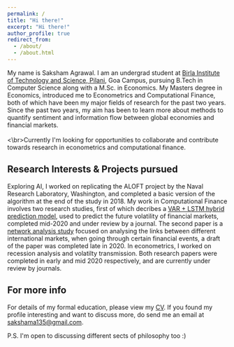```yaml
---
permalink: /
title: "Hi there!"
excerpt: "Hi there!"
author_profile: true
redirect_from: 
  - /about/
  - /about.html
---
```


My name is Saksham Agrawal. I am an undergrad student at [Birla Institute of Technology and Science, Pilani](https://www.bits-pilani.ac.in/Goa/), Goa Campus, pursuing B.Tech in Computer Science along with a M.Sc. in Economics. My Masters degree in Economics, introduced me to Econometrics and Computational Finance, both of which have been my major fields of research for the past two years. Since the past two years, my aim has been to learn more about methods to quantify sentiment and information flow between global economies and financial markets.  
<br><\br>Currently I'm looking for opportunities to collaborate and contribute towards research in econometrics and computational finance.
## Research Interests & Projects pursued
Exploring AI, I worked on replicating the ALOFT project by the Naval Research Laboratory, Washington, and completed a basic version of the algorithm at the end of the study in 2018. My work in Computational Finance involves two research studies, first of which decribes a [VAR + LSTM hybrid prediction model](https://sam14032000.github.io/research/3/), used to predict the future volatility of financial markets, completed mid-2020 and under review by a journal. The second paper is a [network analysis study](https://sam14032000.github.io/research/5/) focused on analysing the links between different international markets, when going through certain financial events, a draft of the paper was completed late in 2020. In econometrics, I worked on recession analysis and volatilty transmission. Both research papers were completed in early and mid 2020 respectively, and are currently under review by journals. 

For more info
------
For details of my formal education, please view my [CV](https://sam14032000.github.io/cv/). If you found my profile interesting and want to discuss more, do send me an email at [sakshama135@gmail.com](mailto:sakshama135@gmail.com).  

P.S. I'm open to discussing different sects of philosophy too :)
